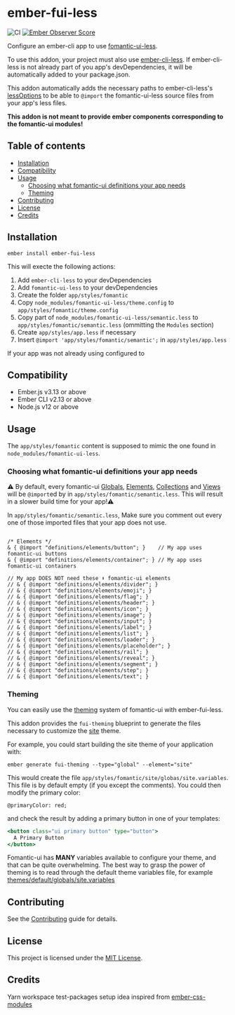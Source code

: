 <!-- omit in toc -->
# ember-fui-less

![CI](https://github.com/bartocc/ember-fui-less/workflows/CI/badge.svg)
[![Ember Observer Score](https://emberobserver.com/badges/ember-fui-less.svg)](https://emberobserver.com/addons/ember-fui-less)


Configure an ember-cli app to use [fomantic-ui-less](https://github.com/fomantic/Fomantic-UI-LESS).

To use this addon, your project must also use [ember-cli-less](https://github.com/gpoitch/ember-cli-less).
If ember-cli-less is not already part of you app's devDependencies, it will be automatically added to your package.json.

This addon automatically adds the necessary paths to ember-cli-less's [lessOptions](https://github.com/gpoitch/ember-cli-less#usage)
to be able to `@import` the fomantic-ui-less source files from your app's less files.

**This addon is not meant to provide ember components corresponding to the fomantic-ui modules!**

<!-- omit in toc -->
## Table of contents

- [Installation](#installation)
- [Compatibility](#compatibility)
- [Usage](#usage)
  - [Choosing what fomantic-ui definitions your app needs](#choosing-what-fomantic-ui-definitions-your-app-needs)
  - [Theming](#theming)
- [Contributing](#contributing)
- [License](#license)
- [Credits](#credits)

## Installation

```
ember install ember-fui-less
```

This will execte the following actions:

1. Add `ember-cli-less` to your devDependencies
2. Add `fomantic-ui-less` to your devDependencies
3. Create the folder `app/styles/fomantic`
5. Copy `node_modules/fomantic-ui-less/theme.config` to `app/styles/fomantic/theme.config`
6. Copy part of `node_modules/fomantic-ui-less/semantic.less` to `app/styles/fomantic/semantic.less` (ommitting the `Modules` section)
7. Create `app/styles/app.less` if necessary
8. Insert `@import 'app/styles/fomantic/semantic';` in `app/styles/app.less`

If your app was not already using configured to

## Compatibility

* Ember.js v3.13 or above
* Ember CLI v2.13 or above
* Node.js v12 or above

## Usage

The `app/styles/fomantic` content is supposed to mimic the one found in `node_modules/fomantic-ui-less`.

### Choosing what fomantic-ui definitions your app needs

⚠️ By default, every fomantic-ui [Globals](https://github.com/fomantic/Fomantic-UI-LESS/tree/master/definitions/globals), [Elements](https://github.com/fomantic/Fomantic-UI-LESS/tree/master/definitions/elements), [Collections](https://github.com/fomantic/Fomantic-UI-LESS/tree/master/definitions/collections) and [Views](https://github.com/fomantic/Fomantic-UI-LESS/tree/master/definitions/views) will be `@import`ed by in `app/styles/fomantic/semantic.less`. This will result in a slower build time for your app!⚠️

In `app/styles/fomantic/semantic.less`, Make sure you comment out every one of those imported files that your app does not use.

```less

/* Elements */
& { @import "definitions/elements/button"; }    // My app uses fomantic-ui buttons
& { @import "definitions/elements/container"; } // My app uses fomantic-ui containers

// My app DOES NOT need these ⬇️ fomantic-ui elements
// & { @import "definitions/elements/divider"; }
// & { @import "definitions/elements/emoji"; }
// & { @import "definitions/elements/flag"; }
// & { @import "definitions/elements/header"; }
// & { @import "definitions/elements/icon"; }
// & { @import "definitions/elements/image"; }
// & { @import "definitions/elements/input"; }
// & { @import "definitions/elements/label"; }
// & { @import "definitions/elements/list"; }
// & { @import "definitions/elements/loader"; }
// & { @import "definitions/elements/placeholder"; }
// & { @import "definitions/elements/rail"; }
// & { @import "definitions/elements/reveal"; }
// & { @import "definitions/elements/segment"; }
// & { @import "definitions/elements/step"; }
// & { @import "definitions/elements/text"; }
```

### Theming

You can easily use the [theming](https://fomantic-ui.com/usage/theming.html) system of fomantic-ui with ember-fui-less.

This addon provides the `fui-theming` blueprint to generate the files necessary to customize the [site](https://fomantic-ui.com/usage/theming.html#sitewide-defaults) theme.

For example, you could start building the site theme of your application with:

```shell
ember generate fui-theming --type="global" --element="site"
```

This would create the file `app/styles/fomantic/site/globas/site.variables`.
This file is by default empty (if you except the comments).
You could then modify the primary color:

```less
@primaryColor: red;
```

and check the result by adding a primary button in one of your templates:

```hbs
<button class="ui primary button" type="button">
  A Primary Button
</button>
```

Fomantic-ui has **MANY** variables available to configure your theme, and that can be quite overwhelming.
The best way to grasp the power of theming is to read through the default theme variables file,
for example [themes/default/globals/site.variables](https://github.com/fomantic/Fomantic-UI-LESS/blob/master/themes/default/globals/site.variables)

## Contributing

See the [Contributing](CONTRIBUTING.md) guide for details.

## License

This project is licensed under the [MIT License](LICENSE.md).

## Credits

Yarn workspace test-packages setup idea inspired from [ember-css-modules](https://github.com/salsify/ember-css-modules)
